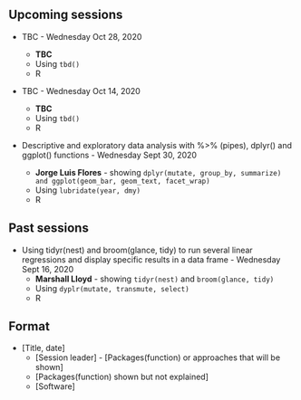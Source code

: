 ## Upcoming sessions
* TBC - Wednesday Oct 28, 2020
    * __TBC__
    * Using `tbd()`
    * R

* TBC - Wednesday Oct 14, 2020
    * __TBC__
    * Using `tbd()`
    * R

* Descriptive and exploratory data analysis with %>% (pipes), dplyr() and ggplot() functions - Wednesday Sept 30, 2020
    * __Jorge Luis Flores__ - showing `dplyr(mutate, group_by, summarize) and ggplot(geom_bar, geom_text, facet_wrap)`
    * Using `lubridate(year, dmy)`
    * R

## Past sessions 
* Using tidyr(nest) and broom(glance, tidy) to run several linear regressions and display specific results in a data frame - Wednesday Sept 16, 2020
    * __Marshall Lloyd__ - showing `tidyr(nest)` and `broom(glance, tidy)`
    * Using `dyplr(mutate, transmute, select)`
    * R

## Format
* [Title, date]
    * [Session leader] - [Packages(function) or approaches that will be shown]
    * [Packages(function) shown but not explained]
    * [Software]
